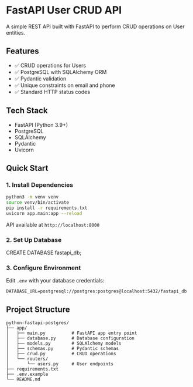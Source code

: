 # FastAPI User CRUD API

A simple REST API built with FastAPI to perform CRUD operations on User entities.

## Features

- ✅ CRUD operations for Users
- ✅ PostgreSQL with SQLAlchemy ORM
- ✅ Pydantic validation
- ✅ Unique constraints on email and phone
- ✅ Standard HTTP status codes

## Tech Stack

- FastAPI (Python 3.9+)
- PostgreSQL
- SQLAlchemy
- Pydantic
- Uvicorn



## Quick Start

### 1. Install Dependencies

```bash
python3 -m venv venv
source venv/bin/activate 
pip install -r requirements.txt
uvicorn app.main:app --reload
```

API available at `http://localhost:8000`

### 2. Set Up Database


CREATE DATABASE fastapi_db;


### 3. Configure Environment
 

Edit `.env` with your database credentials:
```
DATABASE_URL=postgresql://postgres:postgres@localhost:5432/fastapi_db
```
 
## Project Structure

```
python-fastapi-postgres/
├── app/
│   ├── main.py          # FastAPI app entry point
│   ├── database.py      # Database configuration
│   ├── models.py        # SQLAlchemy models
│   ├── schemas.py       # Pydantic schemas
│   ├── crud.py          # CRUD operations
│   └── routers/
│       └── users.py     # User endpoints
├── requirements.txt
├── .env.example
└── README.md
```
